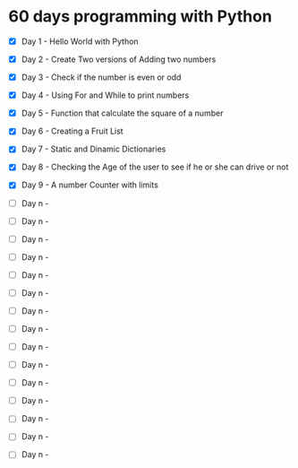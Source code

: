 # 60 days programming with Python

- [x] Day 1 - Hello World with Python
- [x] Day 2 - Create Two versions of Adding two numbers
- [x] Day 3 - Check if the number is even or odd 
- [x] Day 4 - Using For and While to print numbers
- [x] Day 5 - Function that calculate the square of a number
- [x] Day 6 - Creating a Fruit List
- [x] Day 7 - Static and Dinamic Dictionaries
- [x] Day 8 - Checking the Age of the user to see if he or she can drive or not
- [x] Day 9 - A number Counter with limits
- [ ] Day n -
- [ ] Day n -
- [ ] Day n -
- [ ] Day n -
- [ ] Day n -
- [ ] Day n -
- [ ] Day n -
- [ ] Day n -
- [ ] Day n -
- [ ] Day n -
- [ ] Day n -
- [ ] Day n -
- [ ] Day n -
- [ ] Day n -
- [ ] Day n -

